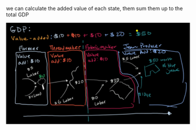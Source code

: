 we can calculate the added value of each state, them sum them up to the total GDP

![](2023-05-22-23-43-11.png)